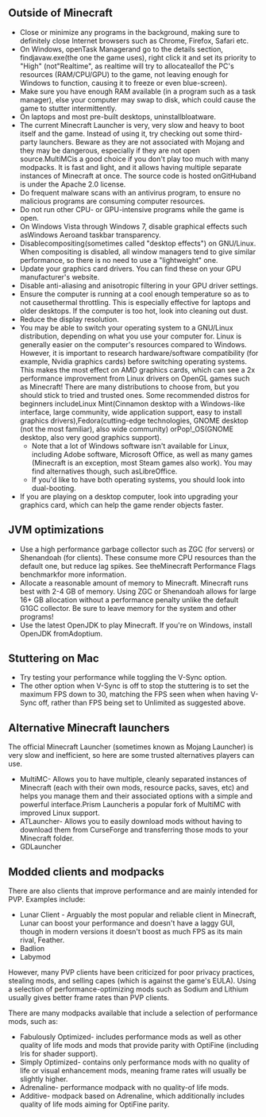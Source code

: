 ## Outside of Minecraft
- Close or minimize any programs in the background, making sure to definitely close Internet browsers such as Chrome, Firefox, Safari etc.
- On Windows, openTask Managerand go to the details section, findjavaw.exe(the one the game uses), right click it and set its priority to "High" (not"Realtime", as realtime will try to allocateallof the PC's resources (RAM/CPU/GPU) to the game, not leaving enough for Windows to function, causing it to freeze or even blue-screen).
- Make sure you have enough RAM available (in a program such as a task manager), else your computer may swap to disk, which could cause the game to stutter intermittently.
- On laptops and most pre-built desktops, uninstallbloatware.
- The current Minecraft Launcher is very, very slow and heavy to boot itself and the game. Instead of using it, try checking out some third-party launchers. Beware as they are not associated with Mojang and they may be dangerous, especially if they are not open source.MultiMCis a good choice if you don't play too much with many modpacks. It is fast and light, and it allows having multiple separate instances of Minecraft at once. The source code is hosted onGitHuband is under the Apache 2.0 license.
- Do frequent malware scans with an antivirus program, to ensure no malicious programs are consuming computer resources.
- Do not run other CPU- or GPU-intensive programs while the game is open.
- On Windows Vista through Windows 7, disable graphical effects such asWindows Aeroand taskbar transparency.
- Disablecompositing(sometimes called "desktop effects") on GNU/Linux. When compositing is disabled, all window managers tend to give similar performance, so there is no need to use a "lightweight" one.
- Update your graphics card drivers. You can find these on your GPU manufacturer's website.
- Disable anti-aliasing and anisotropic filtering in your GPU driver settings.
- Ensure the computer is running at a cool enough temperature so as to not causethermal throttling. This is especially effective for laptops and older desktops. If the computer is too hot, look into cleaning out dust.
- Reduce the display resolution.
- You may be able to switch your operating system to a GNU/Linux distribution, depending on what you use your computer for. Linux is generally easier on the computer's resources compared to Windows. However, it is important to research hardware/software compatibility (for example, Nvidia graphics cards) before switching operating systems. This makes the most effect on AMD graphics cards, which can see a 2x performance improvement from Linux drivers on OpenGL games such as Minecraft! There are many distributions to choose from, but you should stick to tried and trusted ones. Some recommended distros for beginners includeLinux Mint(Cinnamon desktop with a Windows-like interface, large community, wide application support, easy to install graphics drivers),Fedora(cutting-edge technologies, GNOME desktop (not the most familiar), also wide community) orPop!_OS(GNOME desktop, also very good graphics support).
	- Note that a lot of Windows software isn't available for Linux, including Adobe software, Microsoft Office, as well as many games (Minecraft is an exception, most Steam games also work). You may find alternatives though, such asLibreOffice.
	- If you'd like to have both operating systems, you should look into dual-booting.
- If you are playing on a desktop computer, look into upgrading your graphics card, which can help the game render objects faster.

## JVM optimizations
- Use a high performance garbage collector such as ZGC (for servers) or Shenandoah (for clients). These consume more CPU resources than the default one, but reduce lag spikes. See theMinecraft Performance Flags benchmarkfor more information.
- Allocate a reasonable amount of memory to Minecraft. Minecraft runs best with 2-4 GB of memory. Using ZGC or Shenandoah allows for large 16+ GB allocation without a performance penalty unlike the default G1GC collector. Be sure to leave memory for the system and other programs!
- Use the latest OpenJDK to play Minecraft. If you're on Windows, install OpenJDK fromAdoptium.

## Stuttering on Mac
- Try testing your performance while toggling the V-Sync option.
- The other option when V-Sync is off to stop the stuttering is to set the maximum FPS down to 30, matching the FPS seen when when having V-Sync off, rather than FPS being set to Unlimited as suggested above.

## Alternative Minecraft launchers
The official Minecraft Launcher (sometimes known as Mojang Launcher) is very slow and inefficient, so here are some trusted alternatives players can use.

- MultiMC- Allows you to have multiple, cleanly separated instances of Minecraft (each with their own mods, resource packs, saves, etc) and helps you manage them and their associated options with a simple and powerful interface.Prism Launcheris a popular fork of MultiMC with improved Linux support.
- ATLauncher- Allows you to easily download mods without having to download them from CurseForge and transferring those mods to your Minecraft folder.
- GDLauncher

## Modded clients and modpacks
There are also clients that improve performance and are mainly intended for PVP. Examples include:

- Lunar Client - Arguably the most popular and reliable client in Minecraft, Lunar can boost your performance and doesn't have a laggy GUI, though in modern versions it doesn't boost as much FPS as its main rival, Feather.
- Badlion
- Labymod

However, many PVP clients have been criticized for poor privacy practices, stealing mods, and selling capes (which is against the game's EULA). Using a selection of performance-optimizing mods such as Sodium and Lithium usually gives better frame rates than PVP clients.

There are many modpacks available that include a selection of performance mods, such as:

- Fabulously Optimized- includes performance mods as well as other quality of life mods and mods that provide parity with OptiFine (including Iris for shader support).
- Simply Optimized- contains only performance mods with no quality of life or visual enhancement mods, meaning frame rates will usually be slightly higher.
- Adrenaline- performance modpack with no quality-of life mods.
- Additive- modpack based on Adrenaline, which additionally includes quality of life mods aiming for OptiFine parity.

